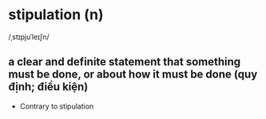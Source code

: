 # stipulation (n)

/ˌstɪpjuˈleɪʃn/

## a clear and definite statement that something must be done, or about how it must be done (quy định; điều kiện)

- Contrary to stipulation